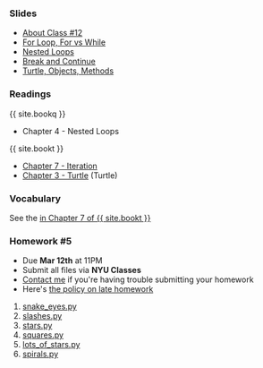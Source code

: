<a name="class12"></a>

### Slides
* [About Class #12](classes/12/meta.html)
* [For Loop, For vs While](classes/12/review_loops.html)
* [Nested Loops](classes/12/nested.html)
* [Break and Continue](classes/12/break_continue.html)
* [Turtle, Objects, Methods](classes/12/turtle.html)

###  Readings

{{ site.bookq }}

* Chapter 4 - Nested Loops

{{ site.bookt }}

* [Chapter 7 - Iteration](http://openbookproject.net/thinkcs/python/english3e/iteration.html)
* [Chapter 3 - Turtle](http://openbookproject.net/thinkcs/python/english3e/hello_little_turtles.html) (Turtle)

###  Vocabulary

See the [ in Chapter 7 of {{ site.bookt }}](http://openbookproject.net/thinkcs/python/english3e/iteration.html#glossary) 

<a name="homework5"></a>




###  Homework #5

* Due __Mar 12th__ at 11PM
* Submit all files via __NYU Classes__ 
* [Contact me](index.html#contact-info) if you're having trouble submitting your homework
* Here's [the policy on late homework](index.html#homework)

1. [snake_eyes.py](homework/hw05/snake_eyes.py)
2. [slashes.py](homework/hw05/slashes.py)
3. [stars.py](homework/hw05/stars.py)
4. [squares.py](homework/hw05/squares.py)
5. [lots_of_stars.py](homework/hw05/lots_of_stars.py)
6. [spirals.py](homework/hw05/spirals.py)

<!-- 
[counting.py](homework/hw5/counting.py) - 6 points 
[pluralize.py](homework/hw6/pluralize.py) - 9 points
[temperature.py](homework/hw6/temperature.py) - 3 points -->
